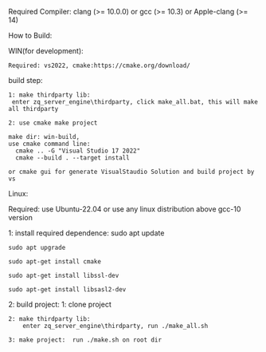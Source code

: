 Required Compiler: clang (>= 10.0.0) or gcc (>= 10.3) or Apple-clang (>= 14)

How to Build:

WIN(for development):

    Required: vs2022, cmake:https://cmake.org/download/

build step:

    1: make thirdparty lib:
	 enter zq_server_engine\thirdparty, click make_all.bat, this will make all thirdparty 
	
    2: use cmake make project

	make dir: win-build,
	use cmake command line: 
	  cmake .. -G "Visual Studio 17 2022"
	  cmake --build . --target install
	  
	or cmake gui for generate VisualStaudio Solution and build project by vs
	
	
Linux:

   Required: use Ubuntu-22.04 or use any linux distribution above gcc-10 version

   1: install required dependence:
	sudo apt update
	
	sudo apt upgrade
	
	sudo apt-get install cmake 
	
	sudo apt-get install libssl-dev 
	
	sudo apt-get install libsasl2-dev	
	
   2: build project:
	1: clone project
	
	2: make thirdparty lib:
	    enter zq_server_engine\thirdparty, run ./make_all.sh
	    
	3: make project:  run ./make.sh on root dir


